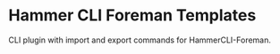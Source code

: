 Hammer CLI Foreman Templates
========================

CLI plugin with import and export commands for HammerCLI-Foreman.